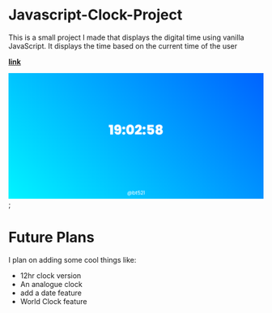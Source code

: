 # Javascript-Clock-Project

This is a small project I made that displays the digital time using vanilla JavaScript. It displays the time based on the current time of the user

**[link](https://bt521.github.io/javascript-clock-project/)**

![clock-example](clock.png);

# Future Plans

I plan on adding some cool things like:

- 12hr clock version
- An analogue clock
- add a date feature
- World Clock feature
